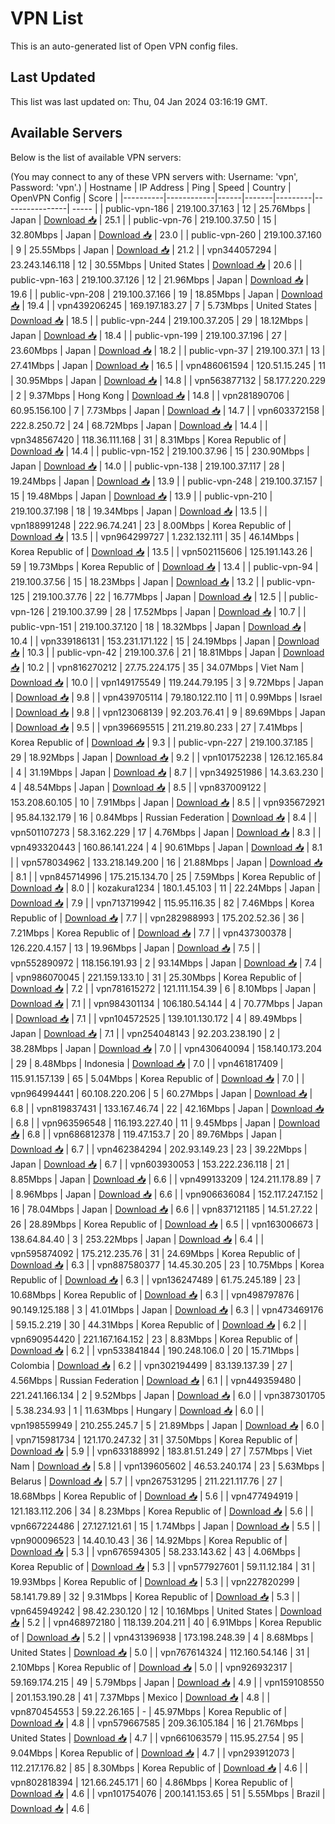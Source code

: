 # VPN List

This is an auto-generated list of Open VPN config files.

## Last Updated

This list was last updated on: Thu, 04 Jan 2024 03:16:19 GMT.

## Available Servers

Below is the list of available VPN servers:

(You may connect to any of these VPN servers with: Username: 'vpn', Password: 'vpn'.)
| Hostname | IP Address | Ping | Speed | Country | OpenVPN Config | Score |
|----------|------------|------|-------|---------|----------------| ----- |
| public-vpn-186 | 219.100.37.163 | 12 | 25.76Mbps | Japan | [Download 📥](./configs/server_0_JP.ovpn) | 25.1 |
| public-vpn-76 | 219.100.37.50 | 15 | 32.80Mbps | Japan | [Download 📥](./configs/server_1_JP.ovpn) | 23.0 |
| public-vpn-260 | 219.100.37.160 | 9 | 25.55Mbps | Japan | [Download 📥](./configs/server_2_JP.ovpn) | 21.2 |
| vpn344057294 | 23.243.146.118 | 12 | 30.55Mbps | United States | [Download 📥](./configs/server_3_US.ovpn) | 20.6 |
| public-vpn-163 | 219.100.37.126 | 12 | 21.96Mbps | Japan | [Download 📥](./configs/server_4_JP.ovpn) | 19.6 |
| public-vpn-208 | 219.100.37.166 | 19 | 18.85Mbps | Japan | [Download 📥](./configs/server_5_JP.ovpn) | 19.4 |
| vpn439206245 | 169.197.183.27 | 7 | 5.73Mbps | United States | [Download 📥](./configs/server_6_US.ovpn) | 18.5 |
| public-vpn-244 | 219.100.37.205 | 29 | 18.12Mbps | Japan | [Download 📥](./configs/server_7_JP.ovpn) | 18.4 |
| public-vpn-199 | 219.100.37.196 | 27 | 23.60Mbps | Japan | [Download 📥](./configs/server_8_JP.ovpn) | 18.2 |
| public-vpn-37 | 219.100.37.1 | 13 | 27.41Mbps | Japan | [Download 📥](./configs/server_9_JP.ovpn) | 16.5 |
| vpn486061594 | 120.51.15.245 | 11 | 30.95Mbps | Japan | [Download 📥](./configs/server_10_JP.ovpn) | 14.8 |
| vpn563877132 | 58.177.220.229 | 2 | 9.37Mbps | Hong Kong | [Download 📥](./configs/server_11_HK.ovpn) | 14.8 |
| vpn281890706 | 60.95.156.100 | 7 | 7.73Mbps | Japan | [Download 📥](./configs/server_12_JP.ovpn) | 14.7 |
| vpn603372158 | 222.8.250.72 | 24 | 68.72Mbps | Japan | [Download 📥](./configs/server_13_JP.ovpn) | 14.4 |
| vpn348567420 | 118.36.111.168 | 31 | 8.31Mbps | Korea Republic of | [Download 📥](./configs/server_14_KR.ovpn) | 14.4 |
| public-vpn-152 | 219.100.37.96 | 15 | 230.90Mbps | Japan | [Download 📥](./configs/server_15_JP.ovpn) | 14.0 |
| public-vpn-138 | 219.100.37.117 | 28 | 19.24Mbps | Japan | [Download 📥](./configs/server_16_JP.ovpn) | 13.9 |
| public-vpn-248 | 219.100.37.157 | 15 | 19.48Mbps | Japan | [Download 📥](./configs/server_17_JP.ovpn) | 13.9 |
| public-vpn-210 | 219.100.37.198 | 18 | 19.34Mbps | Japan | [Download 📥](./configs/server_18_JP.ovpn) | 13.5 |
| vpn188991248 | 222.96.74.241 | 23 | 8.00Mbps | Korea Republic of | [Download 📥](./configs/server_19_KR.ovpn) | 13.5 |
| vpn964299727 | 1.232.132.111 | 35 | 46.14Mbps | Korea Republic of | [Download 📥](./configs/server_20_KR.ovpn) | 13.5 |
| vpn502115606 | 125.191.143.26 | 59 | 19.73Mbps | Korea Republic of | [Download 📥](./configs/server_21_KR.ovpn) | 13.4 |
| public-vpn-94 | 219.100.37.56 | 15 | 18.23Mbps | Japan | [Download 📥](./configs/server_22_JP.ovpn) | 13.2 |
| public-vpn-125 | 219.100.37.76 | 22 | 16.77Mbps | Japan | [Download 📥](./configs/server_23_JP.ovpn) | 12.5 |
| public-vpn-126 | 219.100.37.99 | 28 | 17.52Mbps | Japan | [Download 📥](./configs/server_24_JP.ovpn) | 10.7 |
| public-vpn-151 | 219.100.37.120 | 18 | 18.32Mbps | Japan | [Download 📥](./configs/server_25_JP.ovpn) | 10.4 |
| vpn339186131 | 153.231.171.122 | 15 | 24.19Mbps | Japan | [Download 📥](./configs/server_26_JP.ovpn) | 10.3 |
| public-vpn-42 | 219.100.37.6 | 21 | 18.81Mbps | Japan | [Download 📥](./configs/server_27_JP.ovpn) | 10.2 |
| vpn816270212 | 27.75.224.175 | 35 | 34.07Mbps | Viet Nam | [Download 📥](./configs/server_28_VN.ovpn) | 10.0 |
| vpn149175549 | 119.244.79.195 | 3 | 9.72Mbps | Japan | [Download 📥](./configs/server_29_JP.ovpn) | 9.8 |
| vpn439705114 | 79.180.122.110 | 11 | 0.99Mbps | Israel | [Download 📥](./configs/server_30_IL.ovpn) | 9.8 |
| vpn123068139 | 92.203.76.41 | 9 | 89.69Mbps | Japan | [Download 📥](./configs/server_31_JP.ovpn) | 9.5 |
| vpn396695515 | 211.219.80.233 | 27 | 7.41Mbps | Korea Republic of | [Download 📥](./configs/server_32_KR.ovpn) | 9.3 |
| public-vpn-227 | 219.100.37.185 | 29 | 18.92Mbps | Japan | [Download 📥](./configs/server_33_JP.ovpn) | 9.2 |
| vpn101752238 | 126.12.165.84 | 4 | 31.19Mbps | Japan | [Download 📥](./configs/server_34_JP.ovpn) | 8.7 |
| vpn349251986 | 14.3.63.230 | 4 | 48.54Mbps | Japan | [Download 📥](./configs/server_35_JP.ovpn) | 8.5 |
| vpn837009122 | 153.208.60.105 | 10 | 7.91Mbps | Japan | [Download 📥](./configs/server_36_JP.ovpn) | 8.5 |
| vpn935672921 | 95.84.132.179 | 16 | 0.84Mbps | Russian Federation | [Download 📥](./configs/server_37_RU.ovpn) | 8.4 |
| vpn501107273 | 58.3.162.229 | 17 | 4.76Mbps | Japan | [Download 📥](./configs/server_38_JP.ovpn) | 8.3 |
| vpn493320443 | 160.86.141.224 | 4 | 90.61Mbps | Japan | [Download 📥](./configs/server_39_JP.ovpn) | 8.1 |
| vpn578034962 | 133.218.149.200 | 16 | 21.88Mbps | Japan | [Download 📥](./configs/server_40_JP.ovpn) | 8.1 |
| vpn845714996 | 175.215.134.70 | 25 | 7.59Mbps | Korea Republic of | [Download 📥](./configs/server_41_KR.ovpn) | 8.0 |
| kozakura1234 | 180.1.45.103 | 11 | 22.24Mbps | Japan | [Download 📥](./configs/server_42_JP.ovpn) | 7.9 |
| vpn713719942 | 115.95.116.35 | 82 | 7.46Mbps | Korea Republic of | [Download 📥](./configs/server_43_KR.ovpn) | 7.7 |
| vpn282988993 | 175.202.52.36 | 36 | 7.21Mbps | Korea Republic of | [Download 📥](./configs/server_44_KR.ovpn) | 7.7 |
| vpn437300378 | 126.220.4.157 | 13 | 19.96Mbps | Japan | [Download 📥](./configs/server_45_JP.ovpn) | 7.5 |
| vpn552890972 | 118.156.191.93 | 2 | 93.14Mbps | Japan | [Download 📥](./configs/server_46_JP.ovpn) | 7.4 |
| vpn986070045 | 221.159.133.10 | 31 | 25.30Mbps | Korea Republic of | [Download 📥](./configs/server_47_KR.ovpn) | 7.2 |
| vpn781615272 | 121.111.154.39 | 6 | 8.10Mbps | Japan | [Download 📥](./configs/server_48_JP.ovpn) | 7.1 |
| vpn984301134 | 106.180.54.144 | 4 | 70.77Mbps | Japan | [Download 📥](./configs/server_49_JP.ovpn) | 7.1 |
| vpn104572525 | 139.101.130.172 | 4 | 89.49Mbps | Japan | [Download 📥](./configs/server_50_JP.ovpn) | 7.1 |
| vpn254048143 | 92.203.238.190 | 2 | 38.28Mbps | Japan | [Download 📥](./configs/server_51_JP.ovpn) | 7.0 |
| vpn430640094 | 158.140.173.204 | 29 | 8.48Mbps | Indonesia | [Download 📥](./configs/server_52_ID.ovpn) | 7.0 |
| vpn461817409 | 115.91.157.139 | 65 | 5.04Mbps | Korea Republic of | [Download 📥](./configs/server_53_KR.ovpn) | 7.0 |
| vpn964994441 | 60.108.220.206 | 5 | 60.27Mbps | Japan | [Download 📥](./configs/server_54_JP.ovpn) | 6.8 |
| vpn819837431 | 133.167.46.74 | 22 | 42.16Mbps | Japan | [Download 📥](./configs/server_55_JP.ovpn) | 6.8 |
| vpn963596548 | 116.193.227.40 | 11 | 9.45Mbps | Japan | [Download 📥](./configs/server_56_JP.ovpn) | 6.8 |
| vpn686812378 | 119.47.153.7 | 20 | 89.76Mbps | Japan | [Download 📥](./configs/server_57_JP.ovpn) | 6.7 |
| vpn462384294 | 202.93.149.23 | 23 | 39.22Mbps | Japan | [Download 📥](./configs/server_58_JP.ovpn) | 6.7 |
| vpn603930053 | 153.222.236.118 | 21 | 8.85Mbps | Japan | [Download 📥](./configs/server_59_JP.ovpn) | 6.6 |
| vpn499133209 | 124.211.178.89 | 7 | 8.96Mbps | Japan | [Download 📥](./configs/server_60_JP.ovpn) | 6.6 |
| vpn906636084 | 152.117.247.152 | 16 | 78.04Mbps | Japan | [Download 📥](./configs/server_61_JP.ovpn) | 6.6 |
| vpn837121185 | 14.51.27.22 | 26 | 28.89Mbps | Korea Republic of | [Download 📥](./configs/server_62_KR.ovpn) | 6.5 |
| vpn163006673 | 138.64.84.40 | 3 | 253.22Mbps | Japan | [Download 📥](./configs/server_63_JP.ovpn) | 6.4 |
| vpn595874092 | 175.212.235.76 | 31 | 24.69Mbps | Korea Republic of | [Download 📥](./configs/server_64_KR.ovpn) | 6.3 |
| vpn887580377 | 14.45.30.205 | 23 | 10.75Mbps | Korea Republic of | [Download 📥](./configs/server_65_KR.ovpn) | 6.3 |
| vpn136247489 | 61.75.245.189 | 23 | 10.68Mbps | Korea Republic of | [Download 📥](./configs/server_66_KR.ovpn) | 6.3 |
| vpn498797876 | 90.149.125.188 | 3 | 41.01Mbps | Japan | [Download 📥](./configs/server_67_JP.ovpn) | 6.3 |
| vpn473469176 | 59.15.2.219 | 30 | 44.31Mbps | Korea Republic of | [Download 📥](./configs/server_68_KR.ovpn) | 6.2 |
| vpn690954420 | 221.167.164.152 | 23 | 8.83Mbps | Korea Republic of | [Download 📥](./configs/server_69_KR.ovpn) | 6.2 |
| vpn533841844 | 190.248.106.0 | 20 | 15.71Mbps | Colombia | [Download 📥](./configs/server_70_CO.ovpn) | 6.2 |
| vpn302194499 | 83.139.137.39 | 27 | 4.56Mbps | Russian Federation | [Download 📥](./configs/server_71_RU.ovpn) | 6.1 |
| vpn449359480 | 221.241.166.134 | 2 | 9.52Mbps | Japan | [Download 📥](./configs/server_72_JP.ovpn) | 6.0 |
| vpn387301705 | 5.38.234.93 | 1 | 11.63Mbps | Hungary | [Download 📥](./configs/server_73_HU.ovpn) | 6.0 |
| vpn198559949 | 210.255.245.7 | 5 | 21.89Mbps | Japan | [Download 📥](./configs/server_74_JP.ovpn) | 6.0 |
| vpn715981734 | 121.170.247.32 | 31 | 37.50Mbps | Korea Republic of | [Download 📥](./configs/server_75_KR.ovpn) | 5.9 |
| vpn633188992 | 183.81.51.249 | 27 | 7.57Mbps | Viet Nam | [Download 📥](./configs/server_76_VN.ovpn) | 5.8 |
| vpn139605602 | 46.53.240.174 | 23 | 5.63Mbps | Belarus | [Download 📥](./configs/server_77_BY.ovpn) | 5.7 |
| vpn267531295 | 211.221.117.76 | 27 | 18.68Mbps | Korea Republic of | [Download 📥](./configs/server_78_KR.ovpn) | 5.6 |
| vpn477494919 | 121.183.112.206 | 34 | 8.23Mbps | Korea Republic of | [Download 📥](./configs/server_79_KR.ovpn) | 5.6 |
| vpn667224486 | 27.127.121.61 | 15 | 1.74Mbps | Japan | [Download 📥](./configs/server_80_JP.ovpn) | 5.5 |
| vpn900096523 | 14.40.10.43 | 36 | 14.92Mbps | Korea Republic of | [Download 📥](./configs/server_81_KR.ovpn) | 5.3 |
| vpn676594305 | 58.233.143.62 | 43 | 4.06Mbps | Korea Republic of | [Download 📥](./configs/server_82_KR.ovpn) | 5.3 |
| vpn577927601 | 59.11.12.184 | 31 | 19.93Mbps | Korea Republic of | [Download 📥](./configs/server_83_KR.ovpn) | 5.3 |
| vpn227820299 | 58.141.79.89 | 32 | 9.31Mbps | Korea Republic of | [Download 📥](./configs/server_84_KR.ovpn) | 5.3 |
| vpn645949242 | 98.42.230.120 | 12 | 10.16Mbps | United States | [Download 📥](./configs/server_85_US.ovpn) | 5.2 |
| vpn468972180 | 118.139.204.211 | 40 | 6.91Mbps | Korea Republic of | [Download 📥](./configs/server_86_KR.ovpn) | 5.2 |
| vpn431396938 | 173.198.248.39 | 4 | 8.68Mbps | United States | [Download 📥](./configs/server_87_US.ovpn) | 5.0 |
| vpn767614324 | 112.160.54.146 | 31 | 2.10Mbps | Korea Republic of | [Download 📥](./configs/server_88_KR.ovpn) | 5.0 |
| vpn926932317 | 59.169.174.215 | 49 | 5.79Mbps | Japan | [Download 📥](./configs/server_89_JP.ovpn) | 4.9 |
| vpn159108550 | 201.153.190.28 | 41 | 7.37Mbps | Mexico | [Download 📥](./configs/server_90_MX.ovpn) | 4.8 |
| vpn870454553 | 59.22.26.165 | - | 45.97Mbps | Korea Republic of | [Download 📥](./configs/server_91_KR.ovpn) | 4.8 |
| vpn579667585 | 209.36.105.184 | 16 | 21.76Mbps | United States | [Download 📥](./configs/server_92_US.ovpn) | 4.7 |
| vpn661063579 | 115.95.27.54 | 95 | 9.04Mbps | Korea Republic of | [Download 📥](./configs/server_93_KR.ovpn) | 4.7 |
| vpn293912073 | 112.217.176.82 | 85 | 8.30Mbps | Korea Republic of | [Download 📥](./configs/server_94_KR.ovpn) | 4.6 |
| vpn802818394 | 121.66.245.171 | 60 | 4.86Mbps | Korea Republic of | [Download 📥](./configs/server_95_KR.ovpn) | 4.6 |
| vpn101754076 | 200.141.153.65 | 51 | 5.55Mbps | Brazil | [Download 📥](./configs/server_96_BR.ovpn) | 4.6 |

